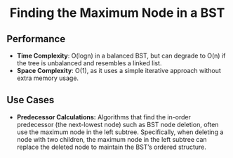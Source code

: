<h1 align="center">Finding the Maximum Node in a BST</h1>

## Performance
- **Time Complexity**: O(logn) in a balanced BST, but can degrade to O(n) if the tree is unbalanced and resembles a linked list.
- **Space Complexity**: O(1), as it uses a simple iterative approach without extra memory usage.

## Use Cases
- **Predecessor Calculations:** Algorithms that find the in-order predecessor (the next-lowest node) such as BST node deletion, often use the maximum node in the left subtree. Specifically, when deleting a node with two children, the maximum node in the left subtree can replace the deleted node to maintain the BST’s ordered structure.